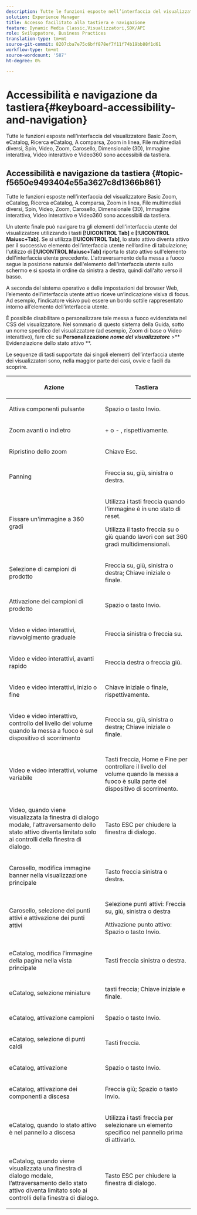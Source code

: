 ```yaml
---
description: Tutte le funzioni esposte nell’interfaccia del visualizzatore Basic Zoom, eCatalog, Ricerca eCatalog, A comparsa, Zoom in linea, File multimediali diversi, Spin, Video, Zoom, Dimensionale (3D), Carosello, Immagine interattiva, Video interattivo e Video360 sono accessibili da tastiera.
solution: Experience Manager
title: Accesso facilitato alla tastiera e navigazione
feature: Dynamic Media Classic,Visualizzatori,SDK/API
role: Sviluppatore, Business Practices
translation-type: tm+mt
source-git-commit: 8207cba7e75c6bff878ef7f11f74b19bb88f1d61
workflow-type: tm+mt
source-wordcount: '587'
ht-degree: 0%

---
```


# Accessibilità e navigazione da tastiera{#keyboard-accessibility-and-navigation}

Tutte le funzioni esposte nell’interfaccia del visualizzatore Basic Zoom, eCatalog, Ricerca eCatalog, A comparsa, Zoom in linea, File multimediali diversi, Spin, Video, Zoom, Carosello, Dimensionale (3D), Immagine interattiva, Video interattivo e Video360 sono accessibili da tastiera.

<!-- Updated June 1, 2020 from https://wiki.corp.adobe.com/pages/viewpage.action?spaceKey=scene7qa&title=s7Viewers%2C+S7SDK%2C+S7OnDemand+Release+Notes - Contact is Sasha -->

## Accessibilità e navigazione da tastiera {#topic-f5650e9493404e55a3627c8d1366b861}

Tutte le funzioni esposte nell’interfaccia del visualizzatore Basic Zoom, eCatalog, Ricerca eCatalog, A comparsa, Zoom in linea, File multimediali diversi, Spin, Video, Zoom, Carosello, Dimensionale (3D), Immagine interattiva, Video interattivo e Video360 sono accessibili da tastiera.

Un utente finale può navigare tra gli elementi dell&#39;interfaccia utente del visualizzatore utilizzando i tasti **[!UICONTROL Tab]** e **[!UICONTROL Maiusc+Tab]**. Se si utilizza **[!UICONTROL Tab]**, lo stato attivo diventa attivo per il successivo elemento dell’interfaccia utente nell’ordine di tabulazione; l&#39;utilizzo di **[!UICONTROL Maiusc+Tab]** riporta lo stato attivo sull&#39;elemento dell&#39;interfaccia utente precedente. L&#39;attraversamento della messa a fuoco segue la posizione naturale dell&#39;elemento dell&#39;interfaccia utente sullo schermo e si sposta in ordine da sinistra a destra, quindi dall&#39;alto verso il basso.

A seconda del sistema operativo e delle impostazioni del browser Web, l’elemento dell’interfaccia utente attivo riceve un’indicazione visiva di focus. Ad esempio, l’indicatore visivo può essere un bordo sottile rappresentato intorno all’elemento dell’interfaccia utente.

È possibile disabilitare o personalizzare tale messa a fuoco evidenziata nel CSS del visualizzatore. Nel sommario di questo sistema della Guida, sotto un nome specifico del visualizzatore (ad esempio, Zoom di base o Video interattivo), fare clic su **Personalizzazione *nome del visualizzatore*** >** Evidenziazione dello stato attivo **.

Le sequenze di tasti supportate dai singoli elementi dell’interfaccia utente dei visualizzatori sono, nella maggior parte dei casi, ovvie e facili da scoprire.

<table id="table_8C49100412224324BF1DBF7FDFDCCBF8"> 
 <thead> 
  <tr> 
   <th colname="col1" class="entry"> <p>Azione </p> </th> 
   <th colname="col2" class="entry"> <p>Tastiera </p> </th> 
  </tr> 
 </thead>
 <tbody> 
  <tr> 
   <td colname="col1"> <p>Attiva componenti pulsante </p> </td> 
   <td colname="col2"> <p>Spazio o tasto Invio. </p> </td> 
  </tr> 
  <tr> 
   <td colname="col1"> <p>Zoom avanti o indietro </p> </td> 
   <td colname="col2"> <p> <span class="uicontrol"> +  </span> o  <span class="uicontrol"> -  </span>, rispettivamente. </p> </td> 
  </tr> 
  <tr> 
   <td colname="col1"> <p>Ripristino dello zoom </p> </td> 
   <td colname="col2"> <p>Chiave Esc. </p> </td> 
  </tr> 
  <tr> 
   <td colname="col1"> <p>Panning </p> </td> 
   <td colname="col2"> <p>Freccia su, giù, sinistra o destra. </p> </td> 
  </tr> 
  <tr> 
   <td colname="col1"> <p>Fissare un'immagine a 360 gradi </p> </td> 
   <td colname="col2"> <p>Utilizza i tasti freccia quando l'immagine è in uno stato di reset. </p> <p>Utilizza il tasto freccia su o giù quando lavori con set 360 gradi multidimensionali. </p> </td> 
  </tr> 
  <tr> 
   <td colname="col1"> <p>Selezione di campioni di prodotto </p> </td> 
   <td colname="col2"> <p>Freccia su, giù, sinistra o destra; Chiave iniziale o finale. </p> </td> 
  </tr> 
  <tr> 
   <td colname="col1"> <p>Attivazione dei campioni di prodotto </p> </td> 
   <td colname="col2"> <p>Spazio o tasto Invio. </p> </td> 
  </tr> 
  <tr> 
   <td colname="col1"> <p>Video e video interattivi, riavvolgimento graduale </p> </td> 
   <td colname="col2"> <p>Freccia sinistra o freccia su. </p> </td> 
  </tr> 
  <tr> 
   <td colname="col1"> <p>Video e video interattivi, avanti rapido </p> </td> 
   <td colname="col2"> <p>Freccia destra o freccia giù. </p> </td> 
  </tr> 
  <tr> 
   <td colname="col1"> <p>Video e video interattivi, inizio o fine </p> </td> 
   <td colname="col2"> <p>Chiave iniziale o finale, rispettivamente. </p> </td> 
  </tr> 
  <tr> 
   <td colname="col1"> <p>Video e video interattivo, controllo del livello del volume quando la messa a fuoco è sul dispositivo di scorrimento </p> </td> 
   <td colname="col2"> <p>Freccia su, giù, sinistra o destra; Chiave iniziale o finale. </p> </td> 
  </tr> 
  <tr> 
   <td colname="col1"> <p>Video e video interattivi, volume variabile </p> </td> 
   <td colname="col2"> <p>Tasti freccia, Home e Fine per controllare il livello del volume quando la messa a fuoco è sulla parte del dispositivo di scorrimento. </p> </td> 
  </tr> 
  <tr> 
   <td colname="col1"> <p>Video, quando viene visualizzata la finestra di dialogo modale, l'attraversamento dello stato attivo diventa limitato solo ai controlli della finestra di dialogo. </p> </td> 
   <td colname="col2"> <p>Tasto ESC per chiudere la finestra di dialogo. </p> </td> 
  </tr> 
  <tr> 
   <td colname="col1"> <p>Carosello, modifica immagine banner nella visualizzazione principale </p> </td> 
   <td colname="col2"> <p>Tasto freccia sinistra o destra. </p> </td> 
  </tr> 
  <tr> 
   <td colname="col1"> <p>Carosello, selezione dei punti attivi e attivazione dei punti attivi </p> </td> 
   <td colname="col2"> <p>Selezione punti attivi: Freccia su, giù, sinistra o destra </p> <p>Attivazione punto attivo: Spazio o tasto Invio. </p> </td> 
  </tr> 
  <tr> 
   <td colname="col1"> <p>eCatalog, modifica l’immagine della pagina nella vista principale </p> </td> 
   <td colname="col2"> <p> Tasti freccia sinistra o destra. </p> </td> 
  </tr> 
  <tr> 
   <td colname="col1"> <p>eCatalog, selezione miniature </p> </td> 
   <td colname="col2"> <p>tasti freccia; Chiave iniziale e finale. </p> </td> 
  </tr> 
  <tr> 
   <td colname="col1"> <p>eCatalog, attivazione campioni </p> </td> 
   <td colname="col2"> <p>Spazio o tasto Invio. </p> </td> 
  </tr> 
  <tr> 
   <td colname="col1"> <p>eCatalog, selezione di punti caldi </p> </td> 
   <td colname="col2"> <p>Tasti freccia. </p> </td> 
  </tr> 
  <tr> 
   <td colname="col1"> <p>eCatalog, attivazione </p> </td> 
   <td colname="col2"> <p>Spazio o tasto Invio. </p> </td> 
  </tr> 
  <tr> 
   <td colname="col1"> <p>eCatalog, attivazione dei componenti a discesa </p> </td> 
   <td colname="col2"> <p> Freccia giù; Spazio o tasto Invio. </p> </td> 
  </tr> 
  <tr> 
   <td colname="col1"> <p>eCatalog, quando lo stato attivo è nel pannello a discesa </p> </td> 
   <td colname="col2"> <p>Utilizza i tasti freccia per selezionare un elemento specifico nel pannello prima di attivarlo. </p> </td> 
  </tr> 
  <tr> 
   <td colname="col1"> <p>eCatalog, quando viene visualizzata una finestra di dialogo modale, l’attraversamento dello stato attivo diventa limitato solo ai controlli della finestra di dialogo. </p> </td> 
   <td colname="col2"> <p>Tasto ESC per chiudere la finestra di dialogo. </p> </td> 
  </tr> 
 </tbody> 
</table>
